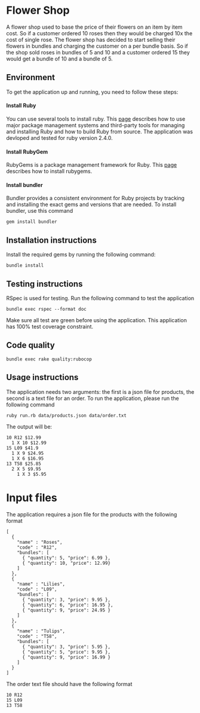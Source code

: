 # Flower Shop
A flower shop used to base the price of their flowers on an item by item cost. So if a customer ordered 10 roses then they would be charged 10x the cost of single rose. The flower shop has decided to start selling their flowers in bundles and charging the customer on a per bundle basis. So if the shop sold roses in bundles of 5 and 10 and a customer ordered 15 they would get a bundle of 10 and a bundle of 5.

## Environment
To get the application up and running, you need to follow these steps:

#### Install Ruby
You can use several tools to install ruby. This [page](https://www.ruby-lang.org/en/documentation/installation/) describes how to use major package management systems and third-party tools for managing and installing Ruby and how to build Ruby from source. The application was devloped and tested for ruby version 2.4.0.

#### Install RubyGem
RubyGems is a package management framework for Ruby. This [page](https://rubygems.org/pages/download) describes how to install rubygems.

#### Install bundler
Bundler provides a consistent environment for Ruby projects by tracking and installing the exact gems and versions that are needed. To install bundler, use this command

    gem install bundler

## Installation instructions
Install the required gems by running the following command:

    bundle install

## Testing instructions
RSpec is used for testing. Run the following command to test the application

    bundle exec rspec --format doc

Make sure all test are green before using the application. This application has 100% test coverage constraint.

## Code quality

    bundle exec rake quality:rubocop

## Usage instructions
The application needs two arguments: the first is a json file for products, the second is a text file for an order.
To run the application, please run the following command

    ruby run.rb data/products.json data/order.txt

The output will be:

    10 R12 $12.99
      1 X 10 $12.99
    15 L09 $41.9
      1 X 9 $24.95
      1 X 6 $16.95
    13 T58 $25.85
      2 X 5 $9.95
        1 X 3 $5.95

# Input files

The application requires a json file for the products with the following format

    [
      {
        "name" : "Roses",
        "code" : "R12",
        "bundles": [
          { "quantity": 5, "price": 6.99 },
          { "quantity": 10, "price": 12.99}
        ]
      },
      {
        "name" : "Lilies",
        "code" : "L09",
        "bundles": [
          { "quantity": 3, "price": 9.95 },
          { "quantity": 6, "price": 16.95 },
          { "quantity": 9, "price": 24.95 }
        ]
      },
      {
        "name" : "Tulips",
        "code" : "T58",
        "bundles": [
          { "quantity": 3, "price": 5.95 },
          { "quantity": 5, "price": 9.95 },
          { "quantity": 9, "price": 16.99 }
        ]
      }
    ]


The order text file should have the following format

    10 R12
    15 L09
    13 T58
